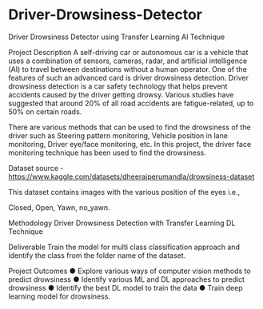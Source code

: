 # Driver-Drowsiness-Detector
Driver Drowsiness Detector using Transfer Learning AI Technique  

Project Description
A self-driving car or autonomous car is a vehicle that uses a combination of sensors, cameras, radar, and artificial intelligence (AI) to travel between destinations without a human operator. One of the features of such an advanced card is driver drowsiness detection. Driver drowsiness detection is a car safety technology that helps prevent accidents caused by the driver getting drowsy. Various studies have suggested that around 20% of all road accidents are fatigue-related, up to 50% on certain roads.

There are various methods that can be used to find the drowsiness of the driver such as Steering pattern monitoring, Vehicle position in lane monitoring, Driver eye/face monitoring, etc. In this project, the driver face monitoring technique has been used to find the drowsiness.

Dataset source - https://www.kaggle.com/datasets/dheerajperumandla/drowsiness-dataset

This dataset contains images with the various position of the eyes i.e.,

Closed, Open, Yawn, no_yawn.

Methodology
Driver Drowsiness Detection with Transfer Learning DL Technique

Deliverable
Train the model for multi class classification approach and identify the class from the folder name of the dataset.

Project Outcomes ● Explore various ways of computer vision methods to predict drowsiness ● Identify various ML and DL approaches to predict drowsiness ● Identify the best DL model to train the data ● Train deep learning model for drowsiness.
